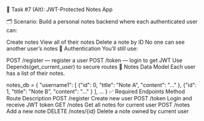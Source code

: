 🧠 Task #7 (Alt): JWT-Protected Notes App

🗂️ Scenario:
Build a personal notes backend where each authenticated user can:

Create notes
View all of their notes
Delete a note by ID
No one can see another user’s notes
🔐 Authentication
You’ll still use:

POST /register — register a user
POST /token — login to get JWT
Use Depends(get_current_user) to secure routes
🧾 Notes Data Model
Each user has a list of their notes.

notes_db = {
  "username1": [
    {"id": 0, "title": "Note A", "content": "..." },
    {"id": 1, "title": "Note B", "content": "..." }
  ],
  ...
}
✅ Required Endpoints
Method	Route	Description
POST	/register	Create new user
POST	/token	    Login and receive JWT token
GET	    /notes	    Get all notes for current user
POST	/notes	    Add a new note
DELETE	/notes/{id}	Delete a note owned by current user